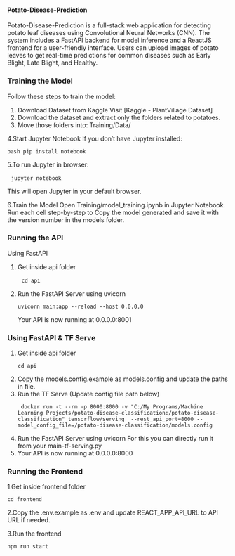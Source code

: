 #### Potato-Disease-Prediction
Potato-Disease-Prediction is a full-stack web application for detecting potato leaf diseases using Convolutional Neural Networks (CNN). The system includes a FastAPI backend for model inference and a ReactJS frontend for a user-friendly interface. Users can upload images of potato leaves to get real-time predictions for common diseases such as Early Blight, Late Blight, and Healthy.

### Training the Model
Follow these steps to train the model:

1. Download Dataset from Kaggle
  Visit [Kaggle - PlantVillage Dataset]
2. Download the dataset and extract only the folders related to potatoes.
3. Move those folders into:
   Training/Data/
    
4.Start Jupyter Notebook
   If you don’t have Jupyter installed:
     <pre>```bash pip install notebook```</pre>

5.To run Jupyter in browser:
    <pre> ```jupyter notebook``` </pre>
   This will open Jupyter in your default browser.

6.Train the Model
   Open Training/model_training.ipynb in Jupyter Notebook.
   Run each cell step-by-step to
   Copy the model generated and save it with the version number in the models folder.

### Running the API
Using FastAPI
  1. Get inside api folder
    <pre> ```cd api``` </pre>
  2. Run the FastAPI Server using uvicorn
    <pre>```uvicorn main:app --reload --host 0.0.0.0```</pre>
Your API is now running at 0.0.0.0:8001

### Using FastAPI & TF Serve
  1. Get inside api folder
    <pre>```cd api```</pre>
  2. Copy the models.config.example as models.config and update the paths in file.
  3.  Run the TF Serve (Update config file path below)
     <pre>``` docker run -t --rm -p 8000:8000 -v "C:/My Programs/Machine Learning Projects/potato-disease-classification:/potato-disease-classification" tensorflow/serving  --rest_api_port=8000 --model_config_file=/potato-disease-classification/models.config```</pre>
 4. Run the FastAPI Server using uvicorn For this you can directly run it from your  main-tf-serving.py
 5. Your API is now running at 0.0.0.0:8000

### Running the Frontend
1.Get inside frontend folder
      <pre>```cd frontend```</pre>
2.Copy the .env.example as .env and update REACT_APP_API_URL to API URL if needed.

3.Run the frontend
     <pre>```npm run start```</pre>
  
